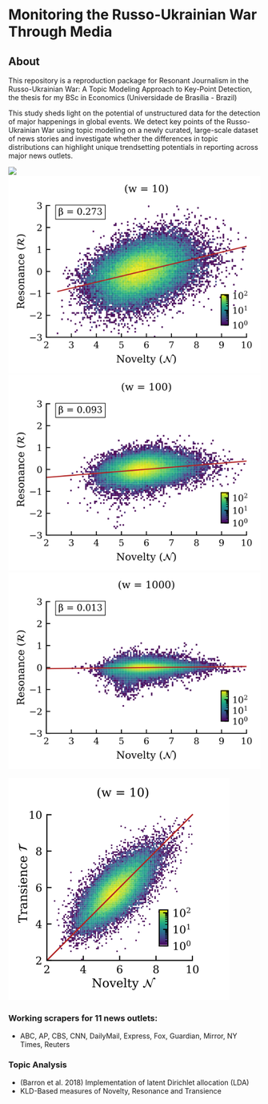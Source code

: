 # Monitoring the Russo-Ukrainian War Through Media

## About
This repository is a reproduction package for Resonant Journalism in the Russo-Ukrainian War: A Topic Modeling Approach to Key-Point Detection, the thesis for my BSc in Economics (Universidade de Brasília - Brazil)

This study sheds light on the potential of unstructured data for the detection of major happenings in global events. We detect key points of the Russo-Ukrainian War using topic modeling on a newly curated, large-scale dataset of news stories and investigate whether the differences in topic distributions can highlight unique trendsetting potentials in reporting across major news outlets.

![](reports/figures/topic_series/Filtered_topic_count.svg)
![](reports/figures/2dhist/All_RvN_10.svg)
![](reports/figures/2dhist/All_RvN_100.svg)
![](reports/figures/2dhist/All_RvN_1000.svg)

![](reports/figures/2dhist/All_TvN_10.svg)

### Working scrapers for 11 news outlets:
- ABC, AP, CBS, CNN, DailyMail, Express, Fox, Guardian, Mirror, NY Times, Reuters

### Topic Analysis
- (Barron et al. 2018) Implementation of latent Dirichlet allocation (LDA)
- KLD-Based measures of Novelty, Resonance and Transience

